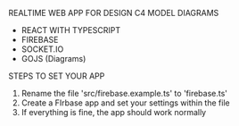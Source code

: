 REALTIME WEB APP FOR DESIGN C4 MODEL DIAGRAMS

- REACT WITH TYPESCRIPT
- FIREBASE
- SOCKET.IO
- GOJS (Diagrams)

STEPS TO SET YOUR APP
1. Rename the file 'src/firebase.example.ts' to 'firebase.ts'
2. Create a FIrbase app and set your settings within the file
3. If everything is fine, the app should work normally